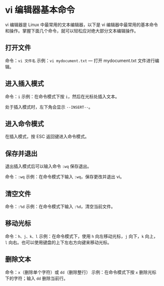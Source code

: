 # vi 编辑器基本命令

vi 编辑器是 Linux 中最常用的文本编辑器，以下是 vi 编辑器中最常用的基本命令和操作。掌握下面几个命令，就可以轻松应对绝大部分文本编辑操作。

## 打开文件

命令：`vi 文件名`
示例：`vi mydocument.txt` — 打开 mydocument.txt 文件进行编辑。

## 进入插入模式

命令：`i`
示例：在命令模式下按 `i`，然后在光标处插入文本。

处于插入模式时，左下角会显示 `--INSERT--`。

## 进入命令模式

在插入模式，按 ESC 返回键进入命令模式。

## 保存并退出

退出插入模式后可以输入命令 `:wq` 保存退出。

命令：`:wq`
示例：在命令模式下输入 `:wq`，保存更改并退出 vi。

## 清空文件

命令：`:%d`
示例：在命令模式下输入 `:%d`，清空当前文件。

## 移动光标

命令：`h、j、k、l`
示例：在命令模式下，使用 `h` 向左移动光标，`j` 向下，`k` 向上，`l` 向右。也可以使用键盘的上下左右方向键来移动光标。

## 删除文本

命令：`x`（删除单个字符）或 `dd`（删除整行）
示例：在命令模式下按 `x` 删除光标下的字符；输入 `dd` 删除当前行。

